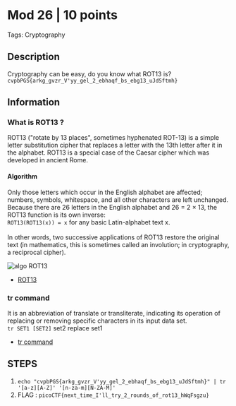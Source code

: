 # Mod 26 | 10 points
Tags: Cryptography

## Description
Cryptography can be easy, do you know what ROT13 is? `cvpbPGS{arkg_gvzr_V'yy_gel_2_ebhaqf_bs_ebg13_uJdSftmh}`

## Information

### What is ROT13 ?
ROT13 ("rotate by 13 places", sometimes hyphenated ROT-13) is a simple letter substitution cipher 
that replaces a letter with the 13th letter after it in the alphabet. ROT13 is a special case of 
the Caesar cipher which was developed in ancient Rome. 

#### Algorithm
Only those letters which occur in the English alphabet are affected; numbers, symbols, whitespace, 
and all other characters are left unchanged. Because there are 26 letters in the English alphabet 
and 26 = 2 × 13, the ROT13 function is its own inverse:<br>
`ROT13(ROT13(x)) = x` for any basic Latin-alphabet text x.<br>
<br>
In other words, two successive applications of ROT13 restore the original text (in mathematics, 
this is sometimes called an involution; in cryptography, a reciprocal cipher). 

![algo ROT13](https://upload.wikimedia.org/wikipedia/commons/3/33/ROT13_table_with_example.svg)

- [ROT13](https://en.wikipedia.org/wiki/ROT13)

### tr command
It is an abbreviation of translate or transliterate, indicating its operation of replacing or 
removing specific characters in its input data set. <br>
`tr SET1 [SET2]` set2 replace set1

- [tr command](https://www.geeksforgeeks.org/tr-command-in-unix-linux-with-examples/)

## STEPS

1. `echo "cvpbPGS{arkg_gvzr_V'yy_gel_2_ebhaqf_bs_ebg13_uJdSftmh}" | tr '[a-z][A-Z]' '[n-za-m][N-ZA-M]'`
2. FLAG : `picoCTF{next_time_I'll_try_2_rounds_of_rot13_hWqFsgzu}`
